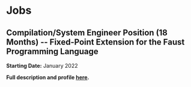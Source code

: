 # Jobs

## Compilation/System Engineer Position (18 Months) -- Fixed-Point Extension for the Faust Programming Language

**Starting Date:** January 2022

**Full description and profile [here](misc/fast-engineer.pdf).**
